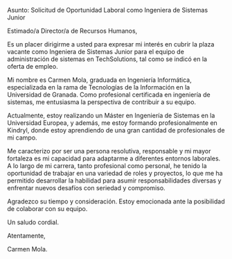 Asunto: Solicitud de Oportunidad Laboral como Ingeniera de Sistemas Junior

Estimado/a Director/a de Recursos Humanos,

Es un placer dirigirme a usted para expresar mi interés en cubrir la plaza vacante como Ingeniera de Sistemas Junior para el equipo de administración de sistemas en TechSolutions, tal como se indicó en la oferta de empleo.

Mi nombre es Carmen Mola, graduada en Ingeniería Informática, especializada en la rama de Tecnologías de la Información en la Universidad de Granada. Como profesional certificada en ingeniería de sistemas, me entusiasma la perspectiva de contribuir a su equipo.

Actualmente, estoy realizando un Máster en Ingeniería de Sistemas en la Universidad Europea, y además, me estoy formando profesionalmente en Kindryl, donde estoy aprendiendo de una gran cantidad de profesionales de mi campo.

Me caracterizo por ser una persona resolutiva, responsable y mi mayor fortaleza es mi capacidad para adaptarme a diferentes entornos laborales. A lo largo de mi carrera, tanto profesional como personal, he tenido la oportunidad de trabajar en una variedad de roles y proyectos, lo que me ha permitido desarrollar la habilidad para asumir responsabilidades diversas y enfrentar nuevos desafíos con seriedad y compromiso.

Agradezco su tiempo y consideración. Estoy emocionada ante la posibilidad de colaborar con su equipo.

Un saludo cordial.

Atentamente,

Carmen Mola.

